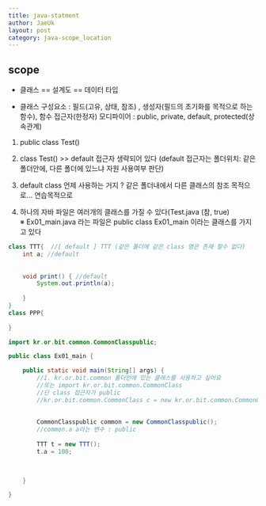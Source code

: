 ```yaml
---
title: java-statment
author: JaeUk
layout: post
category: java-scope_location
---
```


## scope


 - 클래스 == 설계도 == 데이터 타입
 
-  클래스 구성요소 : 필드(고유, 상태, 참조) , 생성자(필드의 초기화를 목적으로 하는 함수), 함수
 접근자(한정자) 모디파이어 : public, private, default, protected(상속관계)
1. public class Test()
 
2. class Test() >> default 접근자 생략되어 있다 
 (default 접근자는 폴더위치: 같은 폴더안에, 다른 폴더에 있느냐 자원 사용여부 판단)
 
 3. default class 언제 사용하는 거지 ? 같은 폴더내에서 다른 클래스의 참조 목적으로... 연습목적으로
 
 4. 하나의 자바 파일은 여러개의 클래스를 가질 수 있다(Test.java
 	(참, true)<br >
    ※ Ex01_main.java 라는 파일은 public class Ex01_main 이라는 클래스를 가지고 있다
 	
~~~java
class TTT{  //[ default ] TTT (같은 폴더에 같은 class 명은 존재 할수 없다)
	int a; //default
	
	
	void print() { //default
		System.out.println(a);
		
	}
}
class PPP{
	
}
~~~

~~~java
import kr.or.bit.common.CommonClasspublic;

public class Ex01_main {

	public static void main(String[] args) {
		//1. kr.or.bit.common 폴더안에 있는 클래스를 사용하고 싶어요
		//또는 import kr.or.bit.common.CommonClass
		//단 class 접근자가 public
		//kr.or.bit.common.CommonClass c = new kr.or.bit.common.CommonClass();
		
		
		CommonClasspublic common = new CommonClasspublic();
		//common.a a라는 변수 : public
		
		TTT t = new TTT();
		t.a = 100;
		
		

	}

}
~~~
